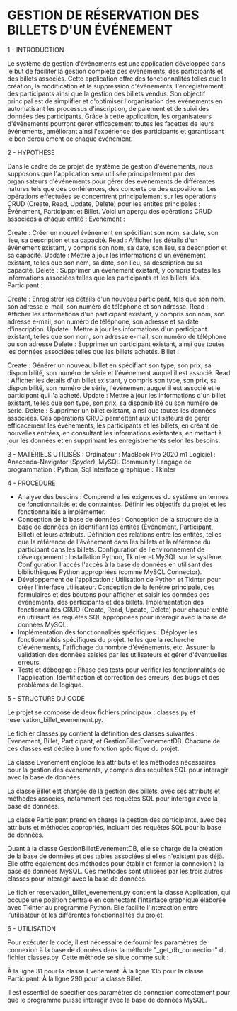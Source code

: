 # GESTION DE RÉSERVATION DES BILLETS D'UN ÉVÉNEMENT

1 - INTRODUCTION

Le système de gestion d'événements est une application développée dans le but de faciliter la gestion complète des événements, des participants et des billets associés. Cette application offre des fonctionnalités telles que la création, la modification et la suppression d'événements, l'enregistrement des participants ainsi que la gestion des billets vendus. Son objectif principal est de simplifier et d'optimiser l'organisation des événements en automatisant les processus d'inscription, de paiement et de suivi des données des participants. Grâce à cette application, les organisateurs d'événements pourront gérer efficacement toutes les facettes de leurs événements, améliorant ainsi l'expérience des participants et garantissant le bon déroulement de chaque événement.

2 - HYPOTHÈSE

Dans le cadre de ce projet de système de gestion d'événements, nous supposons que l'application sera utilisée principalement par des organisateurs d'événements pour gérer des événements de différentes natures tels que des conférences, des concerts ou des expositions.
Les opérations effectuées se concentrent principalement sur les opérations CRUD (Create, Read, Update, Delete) pour les entités principales : Événement, Participant et Billet. Voici un aperçu des opérations CRUD associées à chaque entité :
Événement :

Create : Créer un nouvel événement en spécifiant son nom, sa date, son lieu, sa description et sa capacité.
Read : Afficher les détails d'un événement existant, y compris son nom, sa date, son lieu, sa description et sa capacité.
Update : Mettre à jour les informations d'un événement existant, telles que son nom, sa date, son lieu, sa description ou sa capacité.
Delete : Supprimer un événement existant, y compris toutes les informations associées telles que les participants et les billets liés.
Participant :

Create : Enregistrer les détails d'un nouveau participant, tels que son nom, son adresse e-mail, son numéro de téléphone et son adresse.
Read : Afficher les informations d'un participant existant, y compris son nom, son adresse e-mail, son numéro de téléphone, son adresse et sa date d'inscription.
Update : Mettre à jour les informations d'un participant existant, telles que son nom, son adresse e-mail, son numéro de téléphone ou son adresse
Delete : Supprimer un participant existant, ainsi que toutes les données associées telles que les billets achetés.
Billet :

Create : Générer un nouveau billet en spécifiant son type, son prix, sa disponibilité, son numéro de série et l'événement auquel il est associé.
Read : Afficher les détails d'un billet existant, y compris son type, son prix, sa disponibilité, son numéro de série, l'événement auquel il est associé et le participant qui l'a acheté.
Update : Mettre à jour les informations d'un billet existant, telles que son type, son prix, sa disponibilité ou son numéro de série.
Delete : Supprimer un billet existant, ainsi que toutes les données associées.
Ces opérations CRUD permettent aux utilisateurs de gérer efficacement les événements, les participants et les billets, en créant de nouvelles entrées, en consultant les informations existantes, en mettant à jour les données et en supprimant les enregistrements selon les besoins.

3 - MATÉRIELS UTILISÉS :
Ordinateur : MacBook Pro 2020 m1
Logiciel : Anaconda-Navigator (Spyder), MySQL Community
Langage de programmation : Python, Sql
Interface graphique : Tkinter

4 - PROCÉDURE
- Analyse des besoins : Comprendre les exigences du système en termes de fonctionnalités et de contraintes. Définir les objectifs du projet et les fonctionnalités à implémenter.
- Conception de la base de données : Conception de la structure de la base de données en identifiant les entités (Événement, Participant, Billet) et leurs attributs. Définition des relations entre les entités, telles que la référence de l'événement dans les billets et la référence du participant dans les billets.
Configuration de l'environnement de développement : Installation Python, Tkinter et MySQL sur le système. Configuration l'accés l'accès à la base de données en utilisant des bibliothèques Python appropriées (comme MySQL Connector).
- Développement de l'application : Utilisation de Python et Tkinter pour créer l'interface utilisateur. Conception de la fenêtre principale, des formulaires et des boutons pour afficher et saisir les données des événements, des participants et des billets. Implémentation des fonctionnalités CRUD (Create, Read, Update, Delete) pour chaque entité en utilisant les requêtes SQL appropriées pour interagir avec la base de données MySQL.
- Implémentation des fonctionnalités spécifiques : Déployer les fonctionnalités spécifiques du projet, telles que la recherche d'événements, l'affichage du nombre d'événements, etc. Assurer la validation des données saisies par les utilisateurs et gérer d'éventuelles erreurs.
- Tests et débogage : Phase des tests pour vérifier les fonctionnalités de l'application. Identification et correction des erreurs, des bugs et des problèmes de logique.

5 - STRUCTURE DU CODE

Le projet se compose de deux fichiers principaux : classes.py et reservation_billet_evenement.py.

Le fichier classes.py contient la définition des classes suivantes : Evenement, Billet, Participant, et GestionBilletEvenementDB. Chacune de ces classes est dédiée à une fonction spécifique du projet.

La classe Evenement englobe les attributs et les méthodes nécessaires pour la gestion des événements, y compris des requêtes SQL pour interagir avec la base de données.

La classe Billet est chargée de la gestion des billets, avec ses attributs et méthodes associés, notamment des requêtes SQL pour interagir avec la base de données.

La classe Participant prend en charge la gestion des participants, avec des attributs et méthodes appropriés, incluant des requêtes SQL pour la base de données.

Quant à la classe GestionBilletEvenementDB, elle se charge de la création de la base de données et des tables associées si elles n'existent pas déjà. Elle offre également des méthodes pour établir et fermer la connexion à la base de données MySQL. Ces méthodes sont utilisées par les trois autres classes pour interagir avec la base de données.

Le fichier reservation_billet_evenement.py contient la classe Application, qui occupe une position centrale en connectant l'interface graphique élaborée avec Tkinter au programme Python. Elle facilite l'interaction entre l'utilisateur et les différentes fonctionnalités du projet.

6 - UTILISATION

Pour exécuter le code, il est nécessaire de fournir les paramètres de connexion à la base de données dans la méthode "_get_db_connection" du fichier classes.py. Cette méthode se situe comme suit :

À la ligne 31 pour la classe Evenement.
À la ligne 135 pour la classe Participant.
À la ligne 290 pour la classe Billet.

Il est essentiel de spécifier ces paramètres de connexion correctement pour que le programme puisse interagir avec la base de données MySQL.



